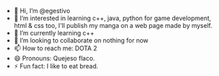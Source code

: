 - 👋 Hi, I’m @egestivo
- 👀 I’m interested in learning c++, java, python for game development, html & css too, I'll publish my manga on a web page made by myself.
- 🌱 I’m currently learning c++
- 💞️ I’m looking to collaborate on nothing for now
- 📫 How to reach me: DOTA 2
- 😄 Pronouns: Quejeso flaco.
- ⚡ Fun fact: I like to eat bread.
